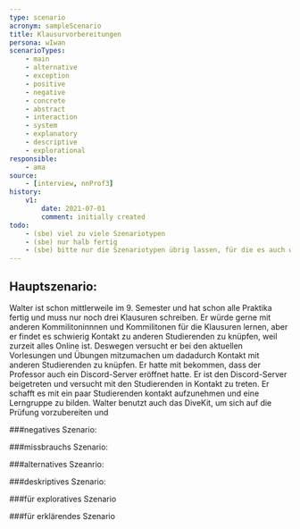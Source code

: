 ```yaml
---
type: scenario
acronym: sampleScenario
title: Klausurvorbereitungen
persona: wIwan
scenarioTypes:
    - main
    - alternative
    - exception
    - positive
    - negative
    - concrete
    - abstract
    - interaction
    - system
    - explanatory
    - descriptive
    - explorational
responsible:
    - ama
source:
    - [interview, nnProf3]
history:
    v1:
        date: 2021-07-01
        comment: initially created
todo: 
    - (sbe) viel zu viele Szenariotypen
    - (sbe) nur halb fertig
    - (sbe) bitte nur die Szenariotypen übrig lassen, für die es auch wirklich ein Szenario gibt
---
```


## Hauptszenario:

Walter ist schon mittlerweile im 9. Semester und hat schon alle Praktika fertig und muss nur noch drei Klausuren schreiben.
Er würde gerne mit anderen Kommilitoninnnen und Kommilitonen für die Klausuren lernen, aber er findet es schwierig Kontakt zu anderen Studierenden zu knüpfen, weil zurzeit alles Online ist. Deswegen versucht er bei den aktuellen Vorlesungen und Übungen mitzumachen um dadadurch Kontakt mit anderen Studierenden zu knüpfen. Er hatte mit bekommen, dass der Professor auch ein Discord-Server eröffnet hatte. 
Er ist den Discord-Server beigetreten und versucht mit den Studierenden in Kontakt zu treten. Er schafft es mit ein paar Studierenden kontakt aufzunehmen und eine Lerngruppe zu bilden. Walter benutzt auch das DiveKit, um sich auf die Prüfung vorzubereiten und 


###negatives Szenario:

###missbrauchs Szenario:

###alternatives Szeanrio:

###deskriptives Szenario:

###für exploratives Szenario

###für erklärendes Szenario

